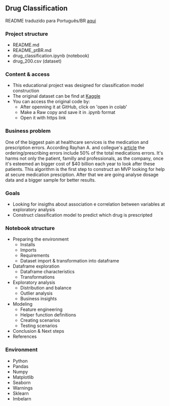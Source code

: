 ## Drug Classification 

README traduzido para Português/BR [aqui](https://github.com/leticiaplang/drug_classification/blob/main/README_ptBR.md)

### Project structure
* README.md
* README_ptBR.md
* drug_classification.ipynb (notebook)
* drug_200.csv (dataset)


### Content & access
* This educational project was designed for classification model construction
* The original dataset can be find at [Kaggle](https://www.kaggle.com/prathamtripathi/drug-classification)
* You can access the original code by:
    - After openning it at GitHub, click on 'open in colab'
    - Make a Raw copy and save it in .ipynb format
    - Open it with https link

### Business problem
One of the biggest pain at healthcare services is the medication and prescription errors. According Rayhan A. and collegue's [article](https://www.ncbi.nlm.nih.gov/books/NBK519065/) the ordering/prescribing errors include 50% of the total medications errors. It's harms not only the patient, familly and professionals, as the company, once it's esteemed an bigger cost of $40 billion each year to look after these patients.
This algorithm is the first step to construct an MVP looking for help at secure medication presciption. After that we are going analyse dosage data and a bigger sample for better results.

### Goals
* Looking for insigths about association e correlation between variables at exploratory analysis
* Construct classification model to predict which drug is prescripted

### Notebook structure
* Preparing the environment
  - Installs
  - Imports
  - Requirements
  - Dataset import & transformation into dataframe
* Dataframe exploration
  - Dataframe characteristics
  - Transformations
* Exploratory analysis
  - Distribution and balance
  - Outlier analysis
  - Business insights 
* Modeling
  - Feature engineering
  - Helper function definitions
  - Creating scenarios
  - Testing scenarios
* Conclusion & Next steps
* References

### Environment
* Python
* Pandas
* Numpy
* Matplotlib
* Seaborn
* Warnings
* Sklearn
* Imbelarn

